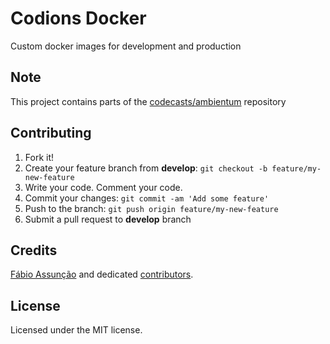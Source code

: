 # Codions Docker
Custom docker images for development and production

## Note
This project contains parts of the [codecasts/ambientum](https://github.com/codecasts/ambientum) repository

## Contributing

1. Fork it!
2. Create your feature branch from **develop**: `git checkout -b feature/my-new-feature`
3. Write your code. Comment your code.
4. Commit your changes: `git commit -am 'Add some feature'`
5. Push to the branch: `git push origin feature/my-new-feature`
6. Submit a pull request to **develop** branch

## Credits

[Fábio Assunção](https://github.com/fabioassuncao) and dedicated [contributors](https://github.com/fabioassuncao/docker-images/graphs/contributors).

## License

Licensed under the MIT license.
